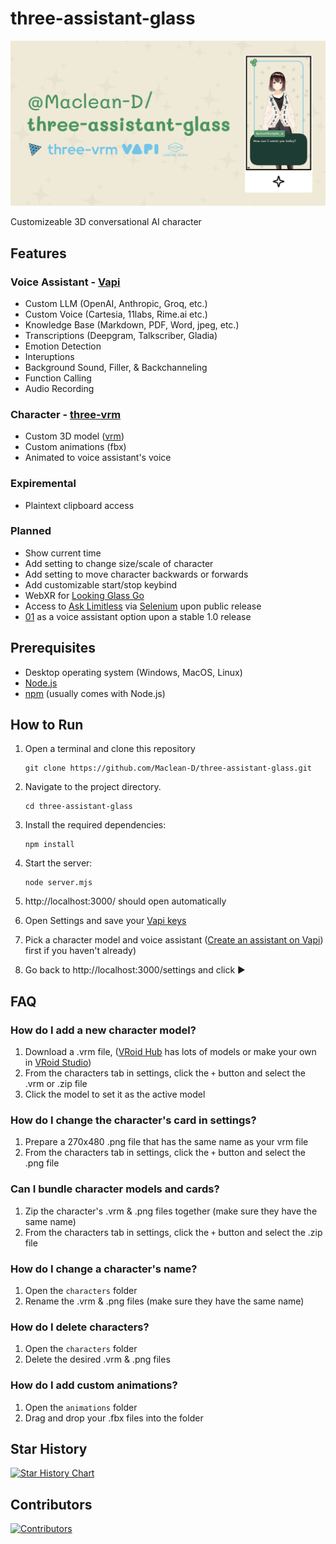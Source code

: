 # three-assistant-glass

![three-assistant-glass](https://github.com/Maclean-D/three-assistant-glass/raw/main/three-assistant-glass.png)

Customizeable 3D conversational AI character

## Features

### Voice Assistant - [Vapi](https://vapi.ai/)

- Custom LLM (OpenAI, Anthropic, Groq, etc.)
- Custom Voice (Cartesia, 11labs, Rime.ai etc.)
- Knowledge Base (Markdown, PDF, Word, jpeg, etc.)
- Transcriptions (Deepgram, Talkscriber, Gladia)
- Emotion Detection
- Interuptions
- Background Sound, Filler, & Backchanneling
- Function Calling
- Audio Recording

### Character - [three-vrm](https://github.com/pixiv/three-vrm)

- Custom 3D model ([vrm](https://hub.vroid.com/en))
- Custom animations (fbx)
- Animated to voice assistant's voice

### Expiremental

- Plaintext clipboard access

### Planned

- Show current time
- Add setting to change size/scale of character
- Add setting to move character backwards or forwards
- Add customizable start/stop keybind
- WebXR for [Looking Glass Go](https://lookingglassfactory.com/looking-glass-go)
- Access to [Ask Limitless](https://feedback.limitless.ai/roadmap/ask-ai-anything) via [Selenium](https://www.selenium.dev/) upon public release
- [01](https://github.com/OpenInterpreter/01) as a voice assistant option upon a stable 1.0 release

## Prerequisites

- Desktop operating system (Windows, MacOS, Linux)
- [Node.js](https://nodejs.org/en)
- [npm](https://www.npmjs.com/get-npm) (usually comes with Node.js)

## How to Run

1. Open a terminal and clone this repository
   ```
   git clone https://github.com/Maclean-D/three-assistant-glass.git
   ```

2. Navigate to the project directory.
   ```
   cd three-assistant-glass
   ```

3. Install the required dependencies:
   ```
   npm install
   ```

4. Start the server:
   ```
   node server.mjs
   ```
5. http://localhost:3000/ should open automatically

6. Open Settings and save your [Vapi keys](https://dashboard.vapi.ai/org/api-keys)

7. Pick a character model and voice assistant ([Create an assistant on Vapi](https://dashboard.vapi.ai/assistants)) first if you haven't already)

8. Go back to http://localhost:3000/settings and click ▶️

## FAQ

### How do I add a new character model?

1. Download a .vrm file, ([VRoid Hub](https://hub.vroid.com/en) has lots of models or make your own in [VRoid Studio](https://vroid.com/en/studio))
2. From the characters tab in settings, click the `+` button and select the .vrm or .zip file
3. Click the model to set it as the active model

### How do I change the character's card in settings?

1. Prepare a 270x480 .png file that has the same name as your vrm file
2. From the characters tab in settings, click the `+` button and select the .png file

### Can I bundle character models and cards?

1. Zip the character's .vrm & .png files together (make sure they have the same name)
2. From the characters tab in settings, click the `+` button and select the .zip file

### How do I change a character's name?

1. Open the `characters` folder
2. Rename the .vrm & .png files (make sure they have the same name)

### How do I delete characters?

1. Open the `characters` folder
2. Delete the desired .vrm & .png files

### How do I add custom animations?

1. Open the `animations` folder
2. Drag and drop your .fbx files into the folder


## Star History

[![Star History Chart](https://api.star-history.com/svg?repos=Maclean-D/three-assistant-glass&type=Date)](https://star-history.com/#Maclean-D/three-assistant-glass&Date)

## Contributors

[![Contributors](https://contrib.rocks/image?repo=Maclean-D/three-assistant-vrm)](https://github.com/Maclean-D/three-assistant-vrm)
